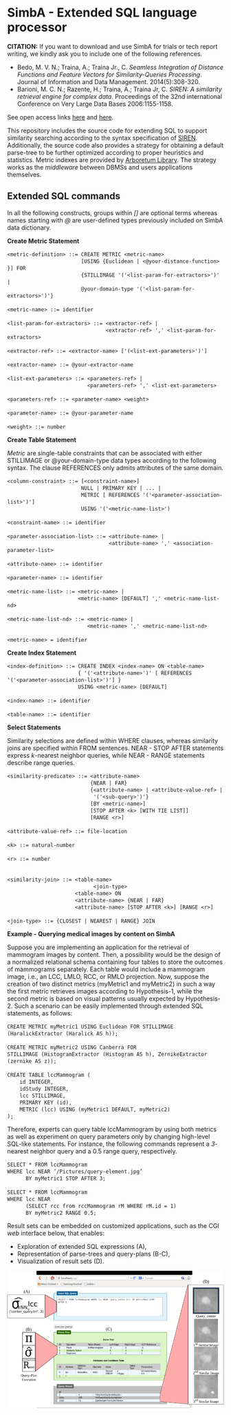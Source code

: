 # SimbA - Extended SQL language processor

**CITATION:** If you want to download and use SimbA for trials or tech report writing, we kindly ask you to include one of the following references.

* Bedo, M. V. N.; Traina, A.; Traina Jr., C. *Seamless Integration of Distance Functions and Feature Vectors for Similarity-Queries Processing*. Journal of Information and Data Management. 2014(5):308-320.
* Barioni, M. C. N.; Razente, H.; Traina, A.; Traina Jr, C. *SIREN: A similarity retrieval engine for complex data*. Proceedings of the 32nd international Conference on Very Large Data Bases 2006:1155-1158.

See open access links [here](https://seer.ufmg.br/index.php/jidm/article/view/689) and [here](http://www.vldb.org/conf/2006/p1155-barioni.pdf).

This repository includes the source code for extending SQL to support similarity searching according to the syntax specification of [SIREN](http://www.vldb.org/conf/2006/p1155-barioni.pdf).
Additionally, the source code also provides a strategy for obtaining a default parse-tree to be further optimized according to proper heuristics and statistics.
Metric indexes are provided by [Arboretum Library](https://bitbucket.org/gbdi/arboretum.git).
The strategy works as the *middleware* between DBMSs and users applications themselves.

## Extended SQL commands

In all the following constructs, groups within *[]* are optional terms whereas names starting with *@* are user-defined types previously included on SimbA data dictionary.

**Create Metric Statement**

    <metric-definition> ::= CREATE METRIC <metric-name>
                            [USING {Euclidean | <@your-distance-function> }] FOR
                            {STILLIMAGE '('<list-param-for-extractors>')' |
                            @your-domain-type '('<list-param-for-extractors>')'}
                            
    <metric-name> ::= identifier
    
    <list-param-for-extractors> ::= <extractor-ref> |
                                    <extractor-ref> ',' <list-param-for-extractors>
                                    
    <extractor-ref> ::= <extractor-name> ['(<list-ext-parameters>')']
    
    <extractor-name> ::= @your-extractor-name
    
    <list-ext-parameters> ::= <parameters-ref> |
                              <parameters-ref> ',' <list-ext-parameters>
                              
    <parameters-ref> ::= <parameter-name> <weight>
                         
    <parameter-name> ::= @your-parameter-name
    
    <weight> ::= number
    
**Create Table Statement**

*Metric* are single-table constraints that can be associated with either STILLIMAGE or @your-domain-type data types according to the following syntax.
The clause REFERENCES only admits attributes of the same domain.

    <column-constraint> ::= [<constraint-name>]
                            NULL | PRIMARY KEY | ... |
                            METRIC [ REFERENCES '('<parameter-association-list>')']
                            USING '('<metric-name-list>')
                            
    <constraint-name> ::= identifier
    
    <parameter-association-list> ::= <attribute-name> |
                                     <attribute-name> ',' <association-parameter-list>
    
    <attribute-name> ::= identifier
    
    <parameter-name> ::= identifier
    
    <metric-name-list> ::= <metric-name> |
                           <metric-name> [DEFAULT] ',' <metric-name-list-nd>
                           
    <metric-name-list-nd> ::= <metric-name> |
                              <metric-name> ',' <metric-name-list-nd> 
    
    <metric-name> = identifier
    
    
**Create Index Statement** 

    
    <index-definition> ::= CREATE INDEX <index-name> ON <table-name>
                           { '('<attribute-name>')' [ REFERENCES '('<parameter-association-list>')'] }
                           USING <metric-name> [DEFAULT]
    
    <index-name> ::= identifier
    
    <table-name> ::= identifier
    

**Select Statements**

Similarity selections are defined within WHERE clauses, whereas similarity joins are specified within FROM sentences.
NEAR - STOP AFTER statements express *k*-nearest neighbor queries, while NEAR - RANGE statements describe range queries.

    <similarity-predicate> ::= <attribute-name>
                               {NEAR | FAR}
                               {<attribute-name> | <attribute-value-ref> |
                                '('<sub-query>')'}
                               [BY <metric-name>]
                               [STOP AFTER <k> [WITH TIE LIST]]
                               [RANGE <r>]
    
    <attribute-value-ref> ::= file-location
    
    <k> ::= natural-number
    
    <r> ::= number
    
    
    <similarity-join> ::= <table-name> 
                                <join-type> 
                          <table-name> ON
                          <attribute-name> {NEAR | FAR}
                          <attribute-name> [STOP AFTER <k>] [RANGE <r>]
    
    <join-type> ::= {CLOSEST | NEAREST | RANGE} JOIN


    
**Example - Querying medical images by content on SimbA**

Suppose you are implementing an application for the retrieval of mammogram images by content.
Then, a possibility would be the design of a normalized relational schema containing four tables to store the outcomes of mammograms separately.
Each table would include a mammogram image, i.e., an LCC, LMLO, RCC, or RMLO projection.
Now, suppose the creation of two distinct metrics (myMetric1 and myMetric2) in such a way the first metric retrieves images according to Hypothesis-1, while the second metric is based on visual patterns usually expected by Hypothesis-2.
Such a scenario can be easily implemented through extended SQL statements, as follows:

    CREATE METRIC myMetric1 USING Euclidean FOR STILLIMAGE (HaralickExtractor (Haralick AS h));

    CREATE METRIC myMetric2 USING Canberra FOR 
    STILLIMAGE (HistogramExtractor (Histogram AS h), ZernikeExtractor (zernike AS z));

    CREATE TABLE lccMammogram (
        id INTEGER, 
        idStudy INTEGER, 
        lcc STILLIMAGE, 
        PRIMARY KEY (id), 
        METRIC (lcc) USING (myMetric1 DEFAULT, myMetric2) 
    );

Therefore, experts can query table lccMammogram by using both metrics as well as experiment on query parameters only by changing high-level SQL-like statements.
For instance, the following commands represent a *3*-nearest neighbor query and a 0.5 range query, respectively.

    SELECT * FROM lccMammogram
    WHERE lcc NEAR ’/Pictures/query-element.jpg’
          BY myMetric1 STOP AFTER 3;
          
    SELECT * FROM lccMammogram
    WHERE lcc NEAR 
          (SELECT rcc from rccMammogram rM WHERE rM.id = 1)
          BY myMetric2 RANGE 0.5;

          
Result sets can be embedded on customized applications, such as the CGI *web* interface below, that enables:

* Exploration of extended SQL expressions (A),
* Representation of parse-trees and query-plans (B-C), 
* Visualization of result sets (D).

![SimbA Example](/FigExampleReadme.png)


          
          














